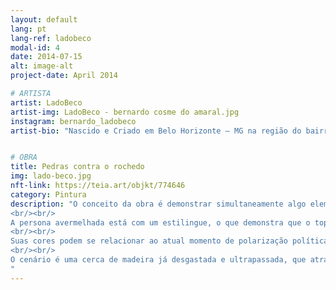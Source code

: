 ```yaml
---
layout: default
lang: pt
lang-ref: ladobeco
modal-id: 4
date: 2014-07-15
alt: image-alt
project-date: April 2014

# ARTISTA
artist: LadoBeco
artist-img: LadoBeco - bernardo cosme do amaral.jpg
instagram: bernardo_ladobeco
artist-bio: "Nascido e Criado em Belo Horizonte – MG na região do bairro Lagoinha, é graduando em Artes Plásticas, pela Guignard – Universidade do Estadual de Minas Gerais. Iniciou seu trabalho com o graffiti e arte de rua há 15 anos e se integrou ao grupo de Arte Urbana Rupestre. Atuou como monitor de oficina de grafitti para o programa social Fica Vivo, Projovem e para o coletivo Fábrica de Graffiti."


# OBRA
title: Pedras contra o rochedo
img: lado-beco.jpg
nft-link: https://teia.art/objkt/774646
category: Pintura
description: "O conceito da obra é demonstrar simultaneamente algo elementar e dúbio referenciado em uma brincadeira infantil. Nele trago duas personas em que uma é sustentada pela força da outra, as características físicas delas podem ser entendidas como a pirâmide social que é composta por um base larga, porém limitada de recursos e por isso a persona azul é menor e mais franzina. A persona avermelhada é maior, apesar de ser igualmente franzina, o que pode demonstrar que tanto a base, quanto o topo da pirâmide estão com insuficiência de algo que as nutram de verdade. 
<br/><br/>
A persona avermelhada está com um estilingue, o que demonstra que o topo pirâmide está munido de arma enquanto é sustentado pela base, que mesmo com sua limitação e desvantagem de recursos sustenta o topo. O questionamento principal, se dá ao fato de ambas as personas estarem vendadas, eles tem a arma, o alvo, mas não tem a visão, o que torna a luta contra verdadeiro inimigo mais complexa. 
<br/><br/>
Suas cores podem se relacionar ao atual momento de polarização política do nosso país em que estamos no mesmo lugar, mas divididos. E sem a visão, não conseguimos olhar para baixo para ver as necessidade abaixo do nosso umbigo, e nem para cima para ter uma visão mais ampla. 
<br/><br/>
O cenário é uma cerca de madeira já desgastada e ultrapassada, que atrapalha a visualização de um céu azul perceptível através dos buracos e ranhuras. Esse cenário pode ser interpretado sendo a cerca a velha política, que ainda nos cerca apesar de já podemos ver pequenos buracos que nos conduzem a uma visão mais expansiva do mundo. 
"
---
```

